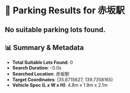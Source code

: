 # 🚗 Parking Results for 赤坂駅

No suitable parking lots found.
---
## 📊 Summary & Metadata

- **Total Suitable Lots Found**: 0
- **Search Duration**: -0.0s
- **Searched Location**: 赤坂駅
- **Target Coordinates**: (35.6715627, 139.7358165)
- **Vehicle Spec (L x W x H)**: 4.8m x 1.9m x 2.1m
